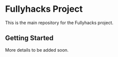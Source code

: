 # Fullyhacks Project

This is the main repository for the Fullyhacks project.

## Getting Started

More details to be added soon. 